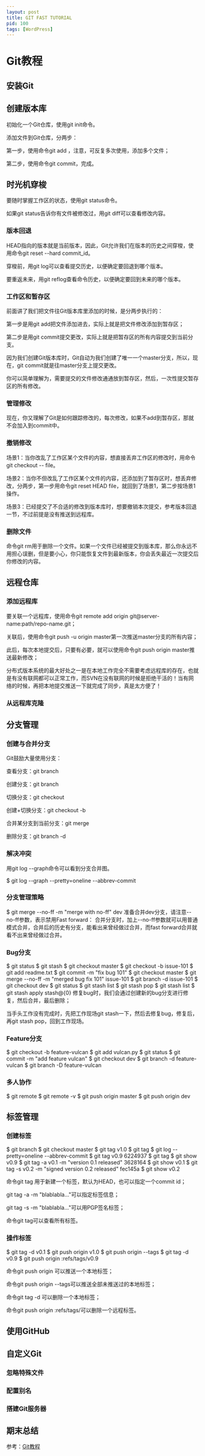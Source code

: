 ```yaml
---
layout: post
title: GIT FAST TUTORIAL
pid: 100
tags: [WordPress]
---
```

# Git教程


## 安装Git

## 创建版本库

初始化一个Git仓库，使用git init命令。

添加文件到Git仓库，分两步：

第一步，使用命令git add <file>，注意，可反复多次使用，添加多个文件；

第二步，使用命令git commit，完成。

## 时光机穿梭

要随时掌握工作区的状态，使用git status命令。

如果git status告诉你有文件被修改过，用git diff可以查看修改内容。

### 版本回退

HEAD指向的版本就是当前版本，因此，Git允许我们在版本的历史之间穿梭，使用命令git reset --hard commit_id。

穿梭前，用git log可以查看提交历史，以便确定要回退到哪个版本。

要重返未来，用git reflog查看命令历史，以便确定要回到未来的哪个版本。

### 工作区和暂存区
前面讲了我们把文件往Git版本库里添加的时候，是分两步执行的：

第一步是用git add把文件添加进去，实际上就是把文件修改添加到暂存区；

第二步是用git commit提交更改，实际上就是把暂存区的所有内容提交到当前分支。

因为我们创建Git版本库时，Git自动为我们创建了唯一一个master分支，所以，现在，git commit就是往master分支上提交更改。

你可以简单理解为，需要提交的文件修改通通放到暂存区，然后，一次性提交暂存区的所有修改。

### 管理修改

现在，你又理解了Git是如何跟踪修改的，每次修改，如果不add到暂存区，那就不会加入到commit中。

### 撤销修改

场景1：当你改乱了工作区某个文件的内容，想直接丢弃工作区的修改时，用命令git checkout -- file。

场景2：当你不但改乱了工作区某个文件的内容，还添加到了暂存区时，想丢弃修改，分两步，第一步用命令git reset HEAD file，就回到了场景1，第二步按场景1操作。

场景3：已经提交了不合适的修改到版本库时，想要撤销本次提交，参考版本回退一节，不过前提是没有推送到远程库。

### 删除文件

命令git rm用于删除一个文件。如果一个文件已经被提交到版本库，那么你永远不用担心误删，但是要小心，你只能恢复文件到最新版本，你会丢失最近一次提交后你修改的内容。

## 远程仓库

### 添加远程库

要关联一个远程库，使用命令git remote add origin git@server-name:path/repo-name.git；

关联后，使用命令git push -u origin master第一次推送master分支的所有内容；

此后，每次本地提交后，只要有必要，就可以使用命令git push origin master推送最新修改；

分布式版本系统的最大好处之一是在本地工作完全不需要考虑远程库的存在，也就是有没有联网都可以正常工作，而SVN在没有联网的时候是拒绝干活的！当有网络的时候，再把本地提交推送一下就完成了同步，真是太方便了！

### 从远程库克隆

## 分支管理

### 创建与合并分支

Git鼓励大量使用分支：

查看分支：git branch

创建分支：git branch <name>

切换分支：git checkout <name>

创建+切换分支：git checkout -b <name>

合并某分支到当前分支：git merge <name>

删除分支：git branch -d <name>

### 解决冲突

用git log --graph命令可以看到分支合并图。

$ git log --graph --pretty=oneline --abbrev-commit

### 分支管理策略

$ git merge --no-ff -m "merge with no-ff" dev
准备合并dev分支，请注意--no-ff参数，表示禁用Fast forward：
合并分支时，加上--no-ff参数就可以用普通模式合并，合并后的历史有分支，能看出来曾经做过合并，而fast forward合并就看不出来曾经做过合并。

### Bug分支

$ git status
$ git stash
$ git checkout master
$ git checkout -b issue-101
$ git add readme.txt 
$ git commit -m "fix bug 101"
$ git checkout master
$ git merge --no-ff -m "merged bug fix 101" issue-101
$ git branch -d issue-101
$ git checkout dev
$ git status
$ git stash list
$ git stash pop
$ git stash list
$ git stash apply stash@{0}
修复bug时，我们会通过创建新的bug分支进行修复，然后合并，最后删除；

当手头工作没有完成时，先把工作现场git stash一下，然后去修复bug，修复后，再git stash pop，回到工作现场。

### Feature分支

$ git checkout -b feature-vulcan
$ git add vulcan.py
$ git status
$ git commit -m "add feature vulcan"
$ git checkout dev
$ git branch -d feature-vulcan
$ git branch -D feature-vulcan

### 多人协作

$ git remote
$ git remote -v
$ git push origin master
$ git push origin dev

## 标签管理

### 创建标签

$ git branch
$ git checkout master
$ git tag v1.0
$ git tag
$ git log --pretty=oneline --abbrev-commit
$ git tag v0.9 6224937
$ git tag
$ git show v0.9
$ git tag -a v0.1 -m "version 0.1 released" 3628164
$ git show v0.1
$ git tag -s v0.2 -m "signed version 0.2 released" fec145a
$ git show v0.2


命令git tag <name>用于新建一个标签，默认为HEAD，也可以指定一个commit id；

git tag -a <tagname> -m "blablabla..."可以指定标签信息；

git tag -s <tagname> -m "blablabla..."可以用PGP签名标签；

命令git tag可以查看所有标签。




### 操作标签
$ git tag -d v0.1
$ git push origin v1.0
$ git push origin --tags
$ git tag -d v0.9
$ git push origin :refs/tags/v0.9



命令git push origin <tagname>可以推送一个本地标签；


命令git push origin --tags可以推送全部未推送过的本地标签；

命令git tag -d <tagname>可以删除一个本地标签；

命令git push origin :refs/tags/<tagname>可以删除一个远程标签。

## 使用GitHub
## 自定义Git
### 忽略特殊文件
### 配置别名
### 搭建Git服务器
## 期末总结

参考：[Git教程](http://www.liaoxuefeng.com/wiki/0013739516305929606dd18361248578c67b8067c8c017b000)
